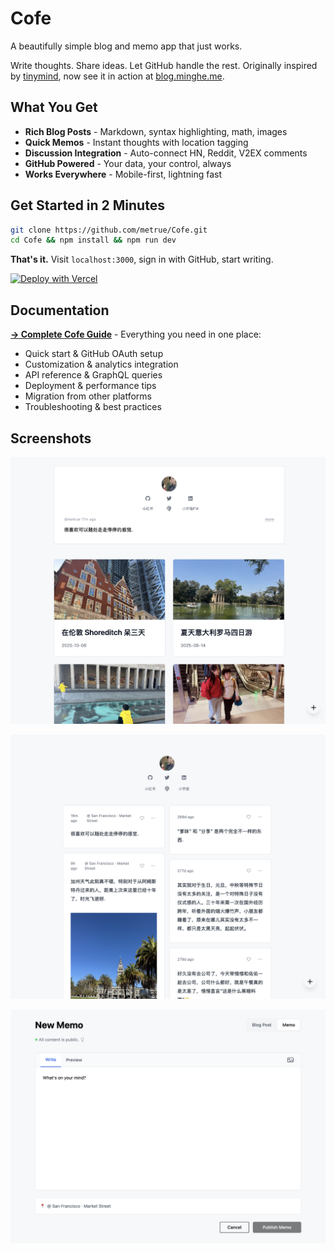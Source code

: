 # Cofe

A beautifully simple blog and memo app that just works.

Write thoughts. Share ideas. Let GitHub handle the rest. Originally inspired by [tinymind](https://github.com/mazzzystar/tinymind), now see it in action at [blog.minghe.me](https://blog.minghe.me).


## What You Get

- **Rich Blog Posts** - Markdown, syntax highlighting, math, images
- **Quick Memos** - Instant thoughts with location tagging  
- **Discussion Integration** - Auto-connect HN, Reddit, V2EX comments
- **GitHub Powered** - Your data, your control, always
- **Works Everywhere** - Mobile-first, lightning fast

## Get Started in 2 Minutes

```bash
git clone https://github.com/metrue/Cofe.git
cd Cofe && npm install && npm run dev
```

**That's it.** Visit `localhost:3000`, sign in with GitHub, start writing.

[![Deploy with Vercel](https://vercel.com/button)](https://vercel.com/new/clone?repository-url=https://github.com/metrue/Cofe)

## Documentation

**[→ Complete Cofe Guide](/blog/cofe)** - Everything you need in one place:

- Quick start & GitHub OAuth setup
- Customization & analytics integration  
- API reference & GraphQL queries
- Deployment & performance tips
- Migration from other platforms
- Troubleshooting & best practices


## Screenshots

![Home Desktop](https://github.com/metrue/cofe/blob/main/assets/images/home_desktop.png?raw=true)

![Memos Desktop](https://github.com/metrue/cofe/blob/main/assets/images/memos_desktop.png?raw=true)

![Memo Editor](https://github.com/metrue/cofe/blob/main/assets/images/memo_editor.png?raw=true)